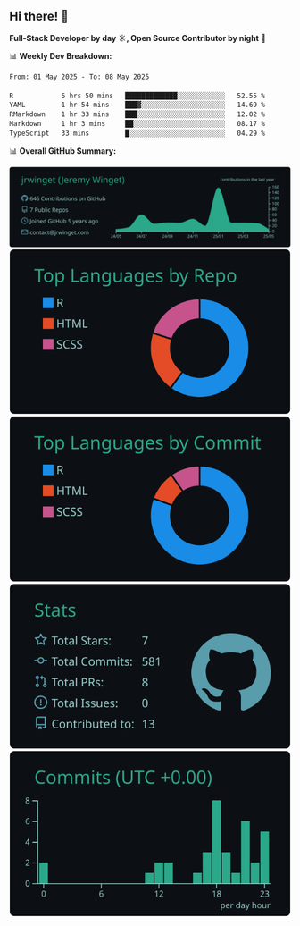 ## Hi there! 👋

**Full-Stack Developer by day ☀️, Open Source Contributor by night 🌙**

📊 **Weekly Dev Breakdown:**
<!--START_SECTION:waka-->

```txt
From: 01 May 2025 - To: 08 May 2025

R            6 hrs 50 mins   █████████████░░░░░░░░░░░░   52.55 %
YAML         1 hr 54 mins    ███▓░░░░░░░░░░░░░░░░░░░░░   14.69 %
RMarkdown    1 hr 33 mins    ███░░░░░░░░░░░░░░░░░░░░░░   12.02 %
Markdown     1 hr 3 mins     ██░░░░░░░░░░░░░░░░░░░░░░░   08.17 %
TypeScript   33 mins         █░░░░░░░░░░░░░░░░░░░░░░░░   04.29 %
```

<!--END_SECTION:waka-->

📊 **Overall GitHub Summary:**

[![](https://raw.githubusercontent.com/jrwinget/jrwinget/main/profile-summary-card-output/gotham/0-profile-details.svg)](https://github.com/vn7n24fzkq/github-profile-summary-cards)
[![](https://raw.githubusercontent.com/jrwinget/jrwinget/main/profile-summary-card-output/gotham/1-repos-per-language.svg)](https://github.com/vn7n24fzkq/github-profile-summary-cards) [![](https://raw.githubusercontent.com/jrwinget/jrwinget/main/profile-summary-card-output/gotham/2-most-commit-language.svg)](https://github.com/vn7n24fzkq/github-profile-summary-cards)
[![](https://raw.githubusercontent.com/jrwinget/jrwinget/main/profile-summary-card-output/gotham/3-stats.svg)](https://github.com/vn7n24fzkq/github-profile-summary-cards) [![](https://raw.githubusercontent.com/jrwinget/jrwinget/main/profile-summary-card-output/gotham/4-productive-time.svg)](https://github.com/vn7n24fzkq/github-profile-summary-cards)
